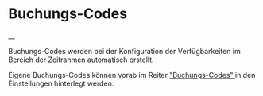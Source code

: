 #  Buchungs-Codes

__

Buchungs-Codes werden bei der Konfiguration der Verfügbarkeiten im Bereich der
Zeitrahmen automatisch erstellt.

Eigene Buchungs-Codes können vorab im Reiter [ "Buchungs-Codes"
](/dokumentation/einstellungen-2/buchungscodes/) in den Einstellungen hinterlegt
werden.

